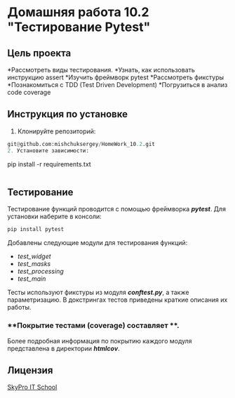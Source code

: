 # Домашняя работа 10.2 "Тестирование Pytest"

## Цель проекта

*Рассмотреть виды тестирования.
*Узнать, как использовать инструкцию assert
*Изучить фреймворк pytest
*Рассмотреть фикстуры
*Познакомиться с TDD (Test Driven Development)
*Погрузиться в анализ code coverage

## Инструкция по установке

1. Клонируйте репозиторий:
```python
git@github.com:mishchuksergey/HomeWork_10.2.git
2. Установите зависимости:
```
pip install -r requirements.txt
```
```
## Тестирование
Тестирование функций проводится с помощью фреймворка ***pytest***.
Для установки наберите в консоли:
```python
pip install pytest
```

Добавлены следующие модули для тестирования функций:
- *test_widget*
- *test_masks*
- *test_processing*
- *test_main*

Тесты используют фикстуры из модуля ***conftest.py***, а также параметризацию.
В докстрингах тестов приведены краткие описания их работы.

### **Покрытие тестами (coverage) составляет **.
Более подробная информация по покрытию каждого модуля представлена в директории ***htmlcov***.

## Лицензия

[SkyPro IT School](#)
